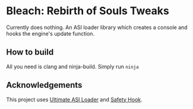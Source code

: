# Bleach: Rebirth of Souls Tweaks
Currently does nothing. An ASI loader library which creates a console and hooks the engine's update function.

## How to build
All you need is clang and ninja-build. Simply run `ninja`

## Acknowledgements
This project uses [Ultimate ASI Loader](https://github.com/ThirteenAG/Ultimate-ASI-Loader) and [Safety Hook](https://github.com/cursey/safetyhook).
